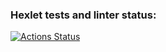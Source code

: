 ### Hexlet tests and linter status:
[![Actions Status](https://github.com/AmiAxe/frontend-project-44/workflows/hexlet-check/badge.svg)](https://github.com/AmiAxe/frontend-project-44/actions)